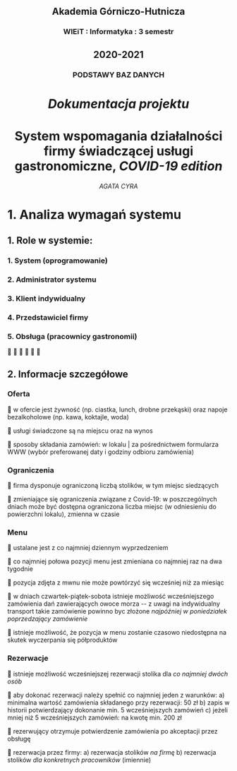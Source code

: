 ## <div align="center">Akademia Górniczo-Hutnicza </div>

### <div align="center"> WIEiT : Informatyka : 3 semestr </div>
## <div align="center"> 2020-2021 </div>
### <div align="center"> PODSTAWY BAZ DANYCH </div>

# <div align="center"> *Dokumentacja projektu* </div>

# <div align="center"> System wspomagania działalności firmy świadczącej usługi gastronomiczne,  _COVID-19 edition_ </div>


###### <div align="center"> AGATA CYRA </div>

# 1. Analiza wymagań systemu
## 1. Role w systemie:
### 1. System (oprogramowanie)
### 2. Administrator systemu
### 3. Klient indywidualny
### 4. Przedstawiciel firmy
### 5. Obsługa (pracownicy gastronomii)
:memo:
:memo:
:memo:
:memo:
:memo:
:memo:

## 2. Informacje szczegółowe
### Oferta

:memo: w ofercie jest żywność (np. ciastka, lunch, drobne przekąski) oraz napoje bezalkoholowe (np. kawa, koktajle, woda)

:memo: usługi świadczone są na miejscu oraz na wynos

:memo: sposoby składania zamówień: w lokalu | za pośrednictwem formularza WWW (wybór preferowanej daty i godziny odbioru zamówienia)

### Ograniczenia

:memo: firma dysponuje ograniczoną liczbą stolików, w tym miejsc siedzących

:memo: zmieniające się ograniczenia związane z Covid-19: w poszczególnych dniach może być dostępna ograniczona liczba miejsc (w odniesieniu do powierzchni lokalu), zmienna w czasie

### Menu

:memo: ustalane jest z co najmniej dziennym wyprzedzeniem

:memo: co najmniej połowa pozycji menu jest zmieniana co najmniej raz na dwa tygodnie

:memo: pozycja zdjęta z mwnu nie może powtórzyć się wcześniej niż za miesiąc

:memo: w dniach czwartek-piątek-sobota istnieje możliwość wcześniejszego zamówienia dań zawierających owoce morza -- z uwagi na indywidualny transport takie zamówienie powinno byc złożone *najpóźniej w poniedziałek poprzedzający zamówienie*

:memo: istnieje możliwość, że pozycja w menu zostanie czasowo niedostępna na skutek wyczerpania się półproduktów

### Rezerwacje

:memo: istnieje możliwość wcześniejszej rezerwacji stolika dla *co najmniej dwóch osób*

:memo: aby dokonać rezerwacji należy spełnić co najmniej jeden z warunków:
a) minimalna wartość zamówienia składanego przy rezerwacji: 50 zł
b) zapis w historii potwierdzający dokonanie min. 5 wcześniejszych zamówień
c) jeżeli mniej niż 5 wcześniejszych zamówień: na kwotę min. 200 zł

:memo: rezerwujący otrzymuje potwierdzenie zamówienia po akceptacji przez obsługę

:memo: rezerwacja przez firmy:
a) rezerwacja stolików *na firmę*
b) rezerwacja stolików *dla konkretnych pracowników* (imiennie)
